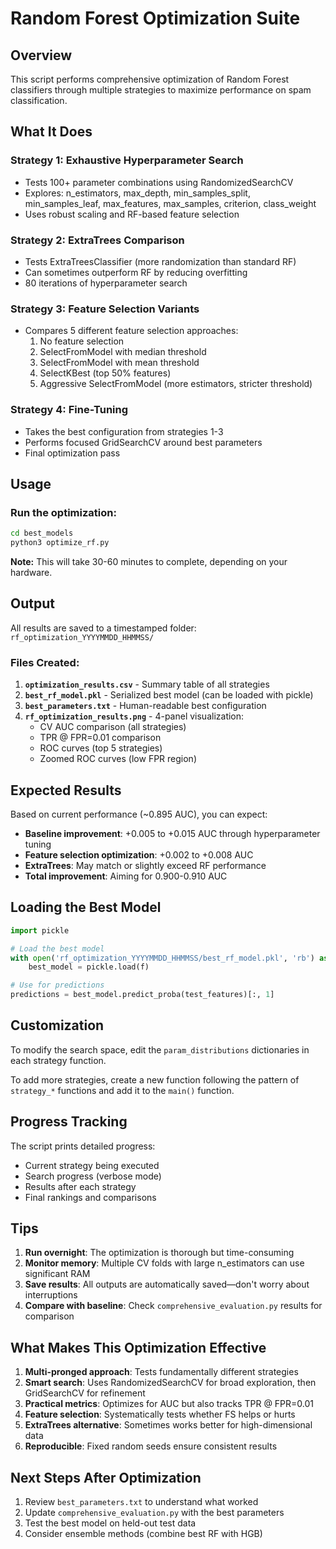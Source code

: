 # Random Forest Optimization Suite

## Overview

This script performs comprehensive optimization of Random Forest classifiers through multiple strategies to maximize performance on spam classification.

## What It Does

### Strategy 1: Exhaustive Hyperparameter Search

- Tests 100+ parameter combinations using RandomizedSearchCV
- Explores: n_estimators, max_depth, min_samples_split, min_samples_leaf, max_features, max_samples, criterion, class_weight
- Uses robust scaling and RF-based feature selection

### Strategy 2: ExtraTrees Comparison

- Tests ExtraTreesClassifier (more randomization than standard RF)
- Can sometimes outperform RF by reducing overfitting
- 80 iterations of hyperparameter search

### Strategy 3: Feature Selection Variants

- Compares 5 different feature selection approaches:
  1. No feature selection
  2. SelectFromModel with median threshold
  3. SelectFromModel with mean threshold
  4. SelectKBest (top 50% features)
  5. Aggressive SelectFromModel (more estimators, stricter threshold)

### Strategy 4: Fine-Tuning

- Takes the best configuration from strategies 1-3
- Performs focused GridSearchCV around best parameters
- Final optimization pass

## Usage

### Run the optimization:

```bash
cd best_models
python3 optimize_rf.py
```

**Note:** This will take 30-60 minutes to complete, depending on your hardware.

## Output

All results are saved to a timestamped folder: `rf_optimization_YYYYMMDD_HHMMSS/`

### Files Created:

1. **`optimization_results.csv`** - Summary table of all strategies
2. **`best_rf_model.pkl`** - Serialized best model (can be loaded with pickle)
3. **`best_parameters.txt`** - Human-readable best configuration
4. **`rf_optimization_results.png`** - 4-panel visualization:
   - CV AUC comparison (all strategies)
   - TPR @ FPR=0.01 comparison
   - ROC curves (top 5 strategies)
   - Zoomed ROC curves (low FPR region)

## Expected Results

Based on current performance (~0.895 AUC), you can expect:

- **Baseline improvement**: +0.005 to +0.015 AUC through hyperparameter tuning
- **Feature selection optimization**: +0.002 to +0.008 AUC
- **ExtraTrees**: May match or slightly exceed RF performance
- **Total improvement**: Aiming for 0.900-0.910 AUC

## Loading the Best Model

```python
import pickle

# Load the best model
with open('rf_optimization_YYYYMMDD_HHMMSS/best_rf_model.pkl', 'rb') as f:
    best_model = pickle.load(f)

# Use for predictions
predictions = best_model.predict_proba(test_features)[:, 1]
```

## Customization

To modify the search space, edit the `param_distributions` dictionaries in each strategy function.

To add more strategies, create a new function following the pattern of `strategy_*` functions and add it to the `main()` function.

## Progress Tracking

The script prints detailed progress:

- Current strategy being executed
- Search progress (verbose mode)
- Results after each strategy
- Final rankings and comparisons

## Tips

1. **Run overnight**: The optimization is thorough but time-consuming
2. **Monitor memory**: Multiple CV folds with large n_estimators can use significant RAM
3. **Save results**: All outputs are automatically saved—don't worry about interruptions
4. **Compare with baseline**: Check `comprehensive_evaluation.py` results for comparison

## What Makes This Optimization Effective

1. **Multi-pronged approach**: Tests fundamentally different strategies
2. **Smart search**: Uses RandomizedSearchCV for broad exploration, then GridSearchCV for refinement
3. **Practical metrics**: Optimizes for AUC but also tracks TPR @ FPR=0.01
4. **Feature selection**: Systematically tests whether FS helps or hurts
5. **ExtraTrees alternative**: Sometimes works better for high-dimensional data
6. **Reproducible**: Fixed random seeds ensure consistent results

## Next Steps After Optimization

1. Review `best_parameters.txt` to understand what worked
2. Update `comprehensive_evaluation.py` with the best parameters
3. Test the best model on held-out test data
4. Consider ensemble methods (combine best RF with HGB)
